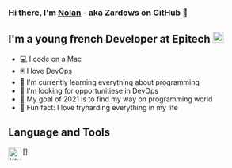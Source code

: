 ### Hi there, I'm [Nolan][LinkedIn] - aka Zardows on GitHub 👋

## I'm a young french Developer at Epitech <img align="char" alt="Epitech" width="22px" src="https://newsroom.ionis-group.com/wp-content/uploads/2018/12/epitech-logo-signature-quadri.png" />

- 💻  I code on a Mac
- 🖲  I love DevOps
- 🧐  I'm currently learning everything about programming
- 🔬  I'm looking for opportunitiese in DevOps
- 🥅  My goal of 2021 is to find my way on programming world
- 👾  Fun fact: I love tryharding everything in my life

## Language and Tools
[<img align="left" alt="VsCode" width="26px" src="https://upload.wikimedia.org/wikipedia/commons/thumb/9/9a/Visual_Studio_Code_1.35_icon.svg/1200px-Visual_Studio_Code_1.35_icon.svg.png" />]

[LinkedIn]: https://www.linkedin.com/in/nolan-routel-985baa177/?locale=en_US